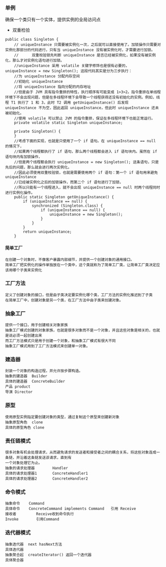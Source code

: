 ### 单例
确保一个类只有一个实体，提供实例的全局访问点
- 双重检验
```$xslt
public class Singleton {
    // uniqueInstance 只需要被实例化一次，之后就可以直接使用了。加锁操作只需要对实例化那部分的代码进行，只有当 uniqueInstance 没有被实例化时，才需要进行加锁。
    //      双重校验锁先判断 uniqueInstance 是否已经被实例化，如果没有被实例化，那么才对实例化语句进行加锁。
    //uniqueInstance 采用 volatile 关键字修饰也是很有必要的， uniqueInstance = new Singleton(); 这段代码其实是分为三步执行：
    //为 uniqueInstance 分配内存空间
    //初始化 uniqueInstance
    //将 uniqueInstance 指向分配的内存地址
    //但是由于 JVM 具有指令重排的特性，执行顺序有可能变成 1>3>2。指令重排在单线程环境下不会出现问题，但是在多线程环境下会导致一个线程获得还没有初始化的实例。例如，线程 T1 执行了 1 和 3，此时 T2 调用 getUniqueInstance() 后发现 uniqueInstance 不为空，因此返回 uniqueInstance，但此时 uniqueInstance 还未被初始化。
    //使用 volatile 可以禁止 JVM 的指令重排，保证在多线程环境下也能正常运行。
    private volatile static Singleton uniqueInstance;

    private Singleton() {
    }
    //考虑下面的实现，也就是只使用了一个 if 语句。在 uniqueInstance == null 的情况下，
    //如果两个线程都执行了 if 语句，那么两个线程都会进入 if 语句块内。虽然在 if 语句块内有加锁操作，
    //但是两个线程都会执行 uniqueInstance = new Singleton(); 这条语句，只是先后的问题，那么就会进行两次实例化。
    //因此必须使用双重校验锁，也就是需要使用两个 if 语句：第一个 if 语句用来避免 uniqueInstance 
    //已经被实例化之后的加锁操作，而第二个 if 语句进行了加锁，
    //所以只能有一个线程进入，就不会出现 uniqueInstance == null 时两个线程同时进行实例化操作。
    public static Singleton getUniqueInstance() {
        if (uniqueInstance == null) {
            synchronized (Singleton.class) {
                if (uniqueInstance == null) {
                    uniqueInstance = new Singleton();
                }
            }
        }
        return uniqueInstance;
    }

```
#### 简单工厂
    在创建一个对象时，不像客户暴露内部细节，并提供一个创建对象的通用接口。
    简单工厂把实例化的操作单独放在一个类中，这个类就称为了简单工厂类，让简单工厂类决定应该用哪个子类来实例化

### 工厂方法
    定义了创建对象的接口，但是由子类决定要实例化哪个类，工厂方法的实例化推迟到了子类
    在简单工厂中，创建对象是另一个类，在工厂方法中由子类来创建对象。

### 抽象工厂
    提供一个接口，用于创建相关对象家族
    抽象工厂模式创建的对象家族，也就是很多对象而不是一个对象，并且这些对象是相关的，也就是说必须一起创建出来
    而工厂方法模式只是用于创建一个对象，和抽象工厂模式有很大不同
    抽象工厂模式用到了工厂方法模式来创建单一对象。

### 建造器
    封装一个对象的构造过程，并允许按步骤构造。
    抽象的建造器  Builder
    具体的建造器  ConcreteBuilder
    产品 product
    导演 Director
### 原型
    使用原型实例指定要创建对象的类型，通过复制这个原型来创建新对象
    抽象原型角色  clone
    具体的原型角色 clone

### 责任链模式
    很多对象有机会处理请求，从而避免请求的发送者和接受者之间的耦合关系，将这些对象连成一条链，并沿着这条链发送该请求，直到有
    一个对象处理它为止。
    抽象的请求处理器        Handler
    具体的请求处理器1       ConcreteHandler1     
    具体的请求处理器2       ConcreteHandler2

### 命令模式
    抽象命令    Command  
    具体命令    ConcreteCommand implements Command   引用 Receive
    接收者         Receive收到命令执行
    Invoke        引用Command

### 迭代器模式
    抽象迭代器  next hasNext方法
    具体迭代器
    抽象聚合起  createIterator() 返回一个迭代器
    具体聚合器 
